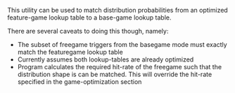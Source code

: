 This utility can be used to match distribution probabilities from an optimized feature-game lookup table to a base-game lookup table.

There are several caveats to doing this though, namely: 
- The subset of freegame triggers from the basegame mode must exactly match the featuregame lookup table
- Currently assumes both lookup-tables are already optimized
- Program calculates the required hit-rate of the freegame such that the distribution shape is can be matched. This will override the hit-rate specified in the game-optimization section